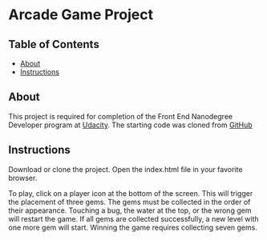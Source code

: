 # Arcade Game Project

## Table of Contents

* [About](#about)
* [Instructions](#instructions)

## About

This project is required for completion of the Front End Nanodegree Developer program
at [Udacity](udacity.com). The starting code was cloned from [GitHub](https://github.com/udacity/frontend-nanodegree-arcade-game.git)

## Instructions

Download or clone the project. Open the index.html file in your favorite browser.

To play, click on a player icon at the bottom of the screen. This will trigger the
placement of three gems. The gems must be collected in the order of their
appearance. Touching a bug, the water at the top, or the wrong gem will restart
the game. If all gems are collected successfully, a new level with one more gem will
start. Winning the game requires collecting seven gems.

